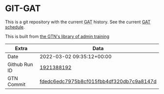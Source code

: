# GIT-GAT

This is a git repository with the current <abbr title="Galaxy Admin Training">GAT</abbr> history. See the current [GAT schedule](https://gxy.io/gat).

This is built from [the GTN's library of admin training](https://training.galaxyproject.org/training-material/topics/admin/)

Extra | Data
--- | ---
Date | 2022-03-02 09:35:12+00:00
Github Run ID | [1921388192](https://github.com/galaxyproject/training-material/actions/runs/1921388192)
GTN Commit | [fdedc6edc7975b8cf015fbb4df320db7c9a8147d](https://github.com/galaxyproject/training-material/tree/fdedc6edc7975b8cf015fbb4df320db7c9a8147d)
